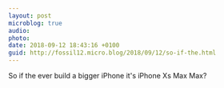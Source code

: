 ```yaml
---
layout: post
microblog: true
audio: 
photo: 
date: 2018-09-12 18:43:16 +0100
guid: http://fossil12.micro.blog/2018/09/12/so-if-the.html
---
```

So if the ever build a bigger iPhone it's iPhone Xs Max Max?
